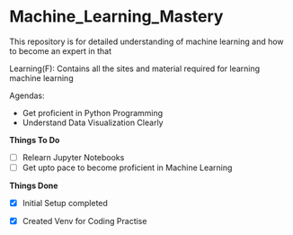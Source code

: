# Machine_Learning_Mastery
This repository is for detailed understanding of machine learning and how to become an expert in that

Learning(F): Contains all the sites and material required for learning machine learning


Agendas:
- Get proficient in Python Programming
- Understand Data Visualization Clearly

**Things To Do**
- [ ] Relearn Jupyter Notebooks
- [ ] Get upto pace to become proficient in Machine Learning

<b>Things Done</b>
- [x] Initial Setup completed
- [x] Created Venv for Coding Practise

